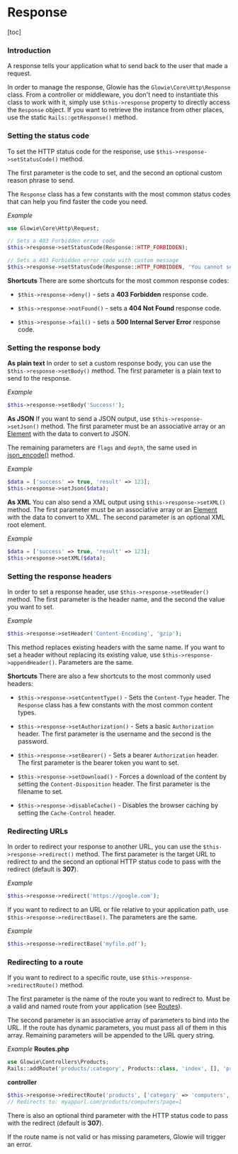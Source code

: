# Response

[toc]

### Introduction
A response tells your application what to send back to the user that made a request.

In order to manage the response, Glowie has the `Glowie\Core\Http\Response` class. From a controller or middleware, you don't need to instantiate this class to work with it, simply use `$this->response` property to directly access the `Response` object. If you want to retrieve the instance from other places, use the static `Rails::getResponse()` method.

### Setting the status code
To set the HTTP status code for the response, use `$this->response->setStatusCode()` method.

The first parameter is the code to set, and the second an optional custom reason phrase to send.

The `Response` class has a few constants with the most common status codes that can help you find faster the code you need.

_Example_
```php
use Glowie\Core\Http\Request;

// Sets a 403 Forbidden error code
$this->response->setStatusCode(Response::HTTP_FORBIDDEN);

// Sets a 403 Forbidden error code with custom message
$this->response->setStatusCode(Response::HTTP_FORBIDDEN, 'You cannot see this now!');
```

**Shortcuts**
There are some shortcuts for the most common response codes:

- `$this->response->deny()` - sets a **403 Forbidden** response code.

- `$this->response->notFound()` - sets a **404 Not Found** response code.

- `$this->response->fail()` - sets a **500 Internal Server Error** response code.

### Setting the response body
**As plain text**
In order to set a custom response body, you can use the `$this->response->setBody()` method. The first parameter is a plain text to send to the response.

_Example_
```php
$this->response->setBody('Success!');
```

**As JSON**
If you want to send a JSON output, use `$this->response->setJson()` method. The first parameter must be an associative array or an [Element](docs/%%version%%/forms-and-data/element) with the data to convert to JSON.

The remaining parameters are `flags` and `depth`, the same used in [json_encode()](https://php.net/manual/en/function.json-encode.php) method.

_Example_
```php
$data = ['success' => true, 'result' => 123];
$this->response->setJson($data);
```

**As XML**
You can also send a XML output using `$this->response->setXML()` method. The first parameter must be an associative array or an [Element](docs/%%version%%/forms-and-data/element) with the data to convert to XML. The second parameter is an optional XML root element.

_Example_
```php
$data = ['success' => true, 'result' => 123];
$this->response->setXML($data);
```

### Setting the response headers
In order to set a response header, use `$this->response->setHeader()` method. The first parameter is the header name, and the second the value you want to set.

_Example_
```php
$this->response->setHeader('Content-Encoding', 'gzip');
```

This method replaces existing headers with the same name. If you want to set a header without replacing its existing value, use `$this->response->appendHeader()`. Parameters are the same.

**Shortcuts**
There are also a few shortcuts to the most commonly used headers:

- `$this->response->setContentType()` - Sets the `Content-Type` header. The `Response` class has a few constants with the most common content types.

- `$this->response->setAuthorization()` - Sets a basic `Authorization` header. The first parameter is the username and the second is the password.

- `$this->response->setBearer()` - Sets a bearer `Authorization` header. The first parameter is the bearer token you want to set.

- `$this->response->setDownload()` - Forces a download of the content by setting the `Content-Disposition` header. The first parameter is the filename to set.

- `$this->response->disableCache()` - Disables the browser caching by setting the `Cache-Control` header.

### Redirecting URLs
In order to redirect your response to another URL, you can use the `$this->response->redirect()` method. The first parameter is the target URL to redirect to and the second an optional HTTP status code to pass with the redirect (default is **307**).

_Example_
```php
$this->response->redirect('https://google.com');
```

If you want to redirect to an URL or file relative to your application path, use `$this->response->redirectBase()`. The parameters are the same.

_Example_
```php
$this->response->redirectBase('myfile.pdf');
```

### Redirecting to a route
If you want to redirect to a specific route, use `$this->response->redirectRoute()` method.

The first parameter is the name of the route you want to redirect to. Must be a valid and named route from your application (see [Routes](docs/%%version%%/basic-application-modules/routes)).

The second parameter is an associative array of parameters to bind into the URL. If the route has dynamic parameters, you must pass all of them in this array. Remaining parameters will be appended to the URL query string.

_Example_
**Routes.php**
```php
use Glowie\Controllers\Products;
Rails::addRoute('products/:category', Products::class, 'index', [], 'products');
```

**controller**
```php
$this->response->redirectRoute('products', ['category' => 'computers', 'page' => 1]);
// Redirects to: myappurl.com/products/computers?page=1
```

There is also an optional third parameter with the HTTP status code to pass with the redirect (default is **307**).

If the route name is not valid or has missing parameters, Glowie will trigger an error.